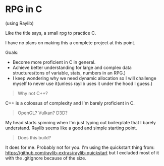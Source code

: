 # RPG in C
(using Raylib)


Like the title says, a small rpg to practice C.

I have no plans on making this a complete project at this point.

Goals:
- Become more proficient in C in general.
- Achieve better understanding for large and complex data structures(tons of variable, stats, numbers in an RPG.)
- I keep wondering why we need dynamic allocation so I will challenge myself to never use it(unless raylib uses it under the hood I guess.)

>Why not C++?

C++ is a colossus of complexity and I'm barely proficient in C.

>OpenGL? Vulkan? D3D?

My head starts spinning when I'm just typing out boilerplate that I barely understand. 
Raylib seems like a good and simple starting point.

>Does this build?

It does for me. Probably not for you.
I'm using the quickstart thing from: https://github.com/raylib-extras/raylib-quickstart but I excluded most of it with the .gitignore because of the size.
